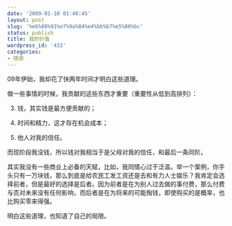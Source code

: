 ```yaml
---
date: '2009-01-10 01:40:45'
layout: post
slug: '%e6%88%91%e7%9a%84%e4%bb%b7%e5%80%bc'
status: publish
title: 我的价值
wordpress_id: '432'
categories:
- 随感
---
```


09年伊始，我却花了快两年时间才明白这些道理。

做一些事情的时候，我贡献的这些东西才重要（重要性从低到高排列）：

3. 钱，其实钱是最方便贡献的；

2. 时间和精力，这才存在机会成本；

1. 他人对我的信任。

而现阶段我没钱，所以钱对我相当于是父母对我的信任，和最后一条同阶。

其实我没有一些商业上必备的天赋，比如，我同情心过于泛滥。举一个案例，你手头只有一万块钱，那么到底是给农民工发工资还是去和有力人士娱乐？我肯定会选择前者，但是最好的选择是后者。因为前者是在为别人过去做的事付费，那么付费与否对未来没有任何影响，而后者是在为将来的可能掏钱，即使购买的是概率，也比购买零来得强。

明白这些道理，也知道了自己的局限。
